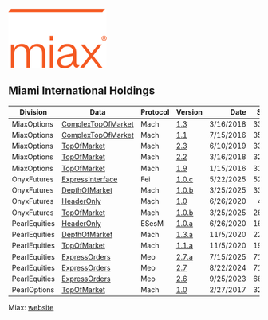 [![Miax](https://github.com/Open-Markets-Initiative/Directory/blob/main/Organizations/Miax/Images/Logo.png)](https://www.miaxglobal.com)


## Miami International Holdings

| Division | Data | Protocol | Version | Date | Size | [Status][Omi.Glossary.Status] | [Testing][Omi.Glossary.Testing] | Specification |
| --- | --- | --- | --- | ---: | ---: | --- | --- | --- |
| MiaxOptions | [ComplexTopOfMarket][Miax.MiaxOptions.ComplexTopOfMarket.Mach.v1.3.Dissector] | Mach | [1.3][Miax.MiaxOptions.ComplexTopOfMarket.Mach.v1.3.Dissector] | 3/16/2018 | 3340 | [Active][Omi.Glossary.Status.Active] | [Untested][Omi.Glossary.Testing.Untested] | [url][Miax.MiaxOptions.ComplexTopOfMarket.Mach.v1.3.Url] - [pdf][Miax.MiaxOptions.ComplexTopOfMarket.Mach.v1.3.Pdf] |
| MiaxOptions | [ComplexTopOfMarket][Miax.MiaxOptions.ComplexTopOfMarket.Mach.v1.1.Dissector] | Mach | [1.1][Miax.MiaxOptions.ComplexTopOfMarket.Mach.v1.1.Dissector] | 7/15/2016 | 3541 | [Deprecated][Omi.Glossary.Status.Deprecated] | [Verified][Omi.Glossary.Testing.Verified] | [url][Miax.MiaxOptions.ComplexTopOfMarket.Mach.v1.1.Url] - [pdf][Miax.MiaxOptions.ComplexTopOfMarket.Mach.v1.1.Pdf] |
| MiaxOptions | [TopOfMarket][Miax.MiaxOptions.TopOfMarket.Mach.v2.3.Dissector] | Mach | [2.3][Miax.MiaxOptions.TopOfMarket.Mach.v2.3.Dissector] | 6/10/2019 | 3315 | [Future][Omi.Glossary.Status.Future] | [Untested][Omi.Glossary.Testing.Untested] | [url][Miax.MiaxOptions.TopOfMarket.Mach.v2.3.Url] - [pdf][Miax.MiaxOptions.TopOfMarket.Mach.v2.3.Pdf] |
| MiaxOptions | [TopOfMarket][Miax.MiaxOptions.TopOfMarket.Mach.v2.2.Dissector] | Mach | [2.2][Miax.MiaxOptions.TopOfMarket.Mach.v2.2.Dissector] | 3/16/2018 | 3255 | [Active][Omi.Glossary.Status.Active] | [Untested][Omi.Glossary.Testing.Untested] | [url][Miax.MiaxOptions.TopOfMarket.Mach.v2.2.Url] - [pdf][Miax.MiaxOptions.TopOfMarket.Mach.v2.2.Pdf] |
| MiaxOptions | [TopOfMarket][Miax.MiaxOptions.TopOfMarket.Mach.v1.9.Dissector] | Mach | [1.9][Miax.MiaxOptions.TopOfMarket.Mach.v1.9.Dissector] | 1/15/2016 | 3161 | [Deprecated][Omi.Glossary.Status.Deprecated] | [Verified][Omi.Glossary.Testing.Verified] | [url][Miax.MiaxOptions.TopOfMarket.Mach.v1.9.Url] - [pdf][Miax.MiaxOptions.TopOfMarket.Mach.v1.9.Pdf] |
| OnyxFutures | [ExpressInterface][Miax.OnyxFutures.ExpressInterface.Fei.v1.0.c.Dissector] | Fei | [1.0.c][Miax.OnyxFutures.ExpressInterface.Fei.v1.0.c.Dissector] | 5/22/2025 | 5271 | [Active][Omi.Glossary.Status.Active] | [Beta][Omi.Glossary.Testing.Beta] | [url][Miax.OnyxFutures.ExpressInterface.Fei.v1.0.c.Url] - [pdf][Miax.OnyxFutures.ExpressInterface.Fei.v1.0.c.Pdf] |
| OnyxFutures | [DepthOfMarket][Miax.OnyxFutures.DepthOfMarket.Mach.v1.0.b.Dissector] | Mach | [1.0.b][Miax.OnyxFutures.DepthOfMarket.Mach.v1.0.b.Dissector] | 3/25/2025 | 3369 | [Active][Omi.Glossary.Status.Active] | [Untested][Omi.Glossary.Testing.Untested] | [url][Miax.OnyxFutures.DepthOfMarket.Mach.v1.0.b.Url] - [pdf][Miax.OnyxFutures.DepthOfMarket.Mach.v1.0.b.Pdf] |
| OnyxFutures | [HeaderOnly][Miax.OnyxFutures.Mach.v1.0.Dissector] | Mach | [1.0][Miax.OnyxFutures.Mach.v1.0.Dissector] | 6/26/2020 | 482 | [Active][Omi.Glossary.Status.Active] | [Verified][Omi.Glossary.Testing.Verified] | [url][Miax.OnyxFutures.Mach.v1.0.Url] - [pdf][Miax.OnyxFutures.Mach.v1.0.Pdf] |
| OnyxFutures | [TopOfMarket][Miax.OnyxFutures.TopOfMarket.Mach.v1.0.b.Dissector] | Mach | [1.0.b][Miax.OnyxFutures.TopOfMarket.Mach.v1.0.b.Dissector] | 3/25/2025 | 2613 | [Active][Omi.Glossary.Status.Active] | [Verified][Omi.Glossary.Testing.Verified] | [url][Miax.OnyxFutures.TopOfMarket.Mach.v1.0.b.Url] - [pdf][Miax.OnyxFutures.TopOfMarket.Mach.v1.0.b.Pdf] |
| PearlEquities | [HeaderOnly][Miax.PearlEquities.ESesM.v1.0.a.Dissector] | ESesM | [1.0.a][Miax.PearlEquities.ESesM.v1.0.a.Dissector] | 6/26/2020 | 1606 | [Active][Omi.Glossary.Status.Active] | [Verified][Omi.Glossary.Testing.Verified] | [url][Miax.PearlEquities.ESesM.v1.0.a.Url] - [pdf][Miax.PearlEquities.ESesM.v1.0.a.Pdf] |
| PearlEquities | [DepthOfMarket][Miax.PearlEquities.DepthOfMarket.Mach.v1.3.a.Dissector] | Mach | [1.3.a][Miax.PearlEquities.DepthOfMarket.Mach.v1.3.a.Dissector] | 11/5/2020 | 2254 | [Active][Omi.Glossary.Status.Active] | [Untested][Omi.Glossary.Testing.Untested] | [url][Miax.PearlEquities.DepthOfMarket.Mach.v1.3.a.Url] - [pdf][Miax.PearlEquities.DepthOfMarket.Mach.v1.3.a.Pdf] |
| PearlEquities | [TopOfMarket][Miax.PearlEquities.TopOfMarket.Mach.v1.1.a.Dissector] | Mach | [1.1.a][Miax.PearlEquities.TopOfMarket.Mach.v1.1.a.Dissector] | 11/5/2020 | 1918 | [Active][Omi.Glossary.Status.Active] | [Untested][Omi.Glossary.Testing.Untested] | [url][Miax.PearlEquities.TopOfMarket.Mach.v1.1.a.Url] - [pdf][Miax.PearlEquities.TopOfMarket.Mach.v1.1.a.Pdf] |
| PearlEquities | [ExpressOrders][Miax.PearlEquities.ExpressOrders.Meo.v2.7.a.Dissector] | Meo | [2.7.a][Miax.PearlEquities.ExpressOrders.Meo.v2.7.a.Dissector] | 7/15/2025 | 7110 | [Active][Omi.Glossary.Status.Active] | [Untested][Omi.Glossary.Testing.Untested] | [url][Miax.PearlEquities.ExpressOrders.Meo.v2.7.a.Url] - [pdf][Miax.PearlEquities.ExpressOrders.Meo.v2.7.a.Pdf] |
| PearlEquities | [ExpressOrders][Miax.PearlEquities.ExpressOrders.Meo.v2.7.Dissector] | Meo | [2.7][Miax.PearlEquities.ExpressOrders.Meo.v2.7.Dissector] | 8/22/2024 | 7104 | [Deprecated][Omi.Glossary.Status.Deprecated] | [Untested][Omi.Glossary.Testing.Untested] | [url][Miax.PearlEquities.ExpressOrders.Meo.v2.7.Url] - [pdf][Miax.PearlEquities.ExpressOrders.Meo.v2.7.Pdf] |
| PearlEquities | [ExpressOrders][Miax.PearlEquities.ExpressOrders.Meo.v2.6.Dissector] | Meo | [2.6][Miax.PearlEquities.ExpressOrders.Meo.v2.6.Dissector] | 9/25/2023 | 6649 | [Deprecated][Omi.Glossary.Status.Deprecated] | [Verified][Omi.Glossary.Testing.Verified] | [url][Miax.PearlEquities.ExpressOrders.Meo.v2.6.Url] - [pdf][Miax.PearlEquities.ExpressOrders.Meo.v2.6.Pdf] |
| PearlOptions | [TopOfMarket][Miax.PearlOptions.TopOfMarket.Mach.v1.0.Dissector] | Mach | [1.0][Miax.PearlOptions.TopOfMarket.Mach.v1.0.Dissector] | 2/27/2017 | 3206 | [Active][Omi.Glossary.Status.Active] | [Untested][Omi.Glossary.Testing.Untested] | [url][Miax.PearlOptions.TopOfMarket.Mach.v1.0.Url] - [pdf][Miax.PearlOptions.TopOfMarket.Mach.v1.0.Pdf] |


Miax: [website](https://www.miaxglobal.com "Go to Miami International Holdings")


[Omi.Glossary.Status]: https://github.com/Open-Markets-Initiative/Directory/blob/main/Glossary/Status.md "Protocol Deployment Status"
[Omi.Glossary.Status.Active]: https://github.com/Open-Markets-Initiative/Directory/blob/main/Glossary/Status.md "Deployment Status: Protocol is in active production"
[Omi.Glossary.Status.Deprecated]: https://github.com/Open-Markets-Initiative/Directory/blob/main/Glossary/Status.md "Deployment Status: Protocol is no longer in active use"
[Omi.Glossary.Status.Future]: https://github.com/Open-Markets-Initiative/Directory/blob/main/Glossary/Status.md "Deployment Status: Protocol is not yet deployed to an active production environment"
[Omi.Glossary.Status.Unknown]: https://github.com/Open-Markets-Initiative/Directory/blob/main/Glossary/Status.md "Deployment Status: Protocol deployment status is unknown"
[Omi.Glossary.Status.Header]: https://github.com/Open-Markets-Initiative/Directory/blob/main/Glossary/Status.md "Deployment Status: Header only protocol provided for debugging"
[Omi.Glossary.Testing]: https://github.com/Open-Markets-Initiative/Directory/blob/main/Glossary/Testing.md "Protocol Testing Status"
[Omi.Glossary.Testing.Verified]: https://github.com/Open-Markets-Initiative/Directory/blob/main/Glossary/Testing.md "Testing Status: Protocol has been tested on live data"
[Omi.Glossary.Testing.Incomplete]: https://github.com/Open-Markets-Initiative/Directory/blob/main/Glossary/Testing.md "Testing Status: Protocol has been tested on live data but contains known issues"
[Omi.Glossary.Testing.Beta]: https://github.com/Open-Markets-Initiative/Directory/blob/main/Glossary/Testing.md "Testing Status: Protocol has not been tested and structure is speculative"
[Omi.Glossary.Testing.Untested]: https://github.com/Open-Markets-Initiative/Directory/blob/main/Glossary/Testing.md "Testing Status: Protocol has not been tested on live data"

[Miax.MiaxOptions.ComplexTopOfMarket.Mach.v1.1.Dissector]: https://github.com/Open-Markets-Initiative/wireshark-lua/blob/main/Miax/Miax_MiaxOptions_ComplexTopOfMarket_Mach_v1_1_Dissector.lua "Miax MiaxOptions ComplexTopOfMarket Mach v1.1 Wireshark Dissector"
[Miax.MiaxOptions.ComplexTopOfMarket.Mach.v1.1.Url]: https://www.miaxoptions.com/interface-specifications "Miami International Holdings 1.1 Url"
[Miax.MiaxOptions.ComplexTopOfMarket.Mach.v1.1.Pdf]: https://github.com/Open-Markets-Initiative/Directory/blob/main/Organizations/Miax/Specifications/MiaxOptions/cToM/Miax.MiaxOptions.ComplexTopOfMarket.Mach.v1.1.pdf "Miami International Holdings 1.1 Pdf"
[Miax.MiaxOptions.ComplexTopOfMarket.Mach.v1.3.Dissector]: https://github.com/Open-Markets-Initiative/wireshark-lua/blob/main/Miax/Miax_MiaxOptions_ComplexTopOfMarket_Mach_v1_3_Dissector.lua "Miax MiaxOptions ComplexTopOfMarket Mach v1.3 Wireshark Dissector"
[Miax.MiaxOptions.ComplexTopOfMarket.Mach.v1.3.Url]: https://www.miaxoptions.com/interface-specifications "Miami International Holdings 1.3 Url"
[Miax.MiaxOptions.ComplexTopOfMarket.Mach.v1.3.Pdf]: https://github.com/Open-Markets-Initiative/Directory/blob/main/Organizations/Miax/Specifications/MiaxOptions/cToM/Miax.MiaxOptions.ComplexTopOfMarket.Mach.v1.3.pdf "Miami International Holdings 1.3 Pdf"
[Miax.MiaxOptions.TopOfMarket.Mach.v1.9.Dissector]: https://github.com/Open-Markets-Initiative/wireshark-lua/blob/main/Miax/Miax_MiaxOptions_TopOfMarket_Mach_v1_9_Dissector.lua "Miax MiaxOptions TopOfMarket Mach v1.9 Wireshark Dissector"
[Miax.MiaxOptions.TopOfMarket.Mach.v1.9.Url]: https://www.miaxoptions.com/interface-specifications "Miami International Holdings 1.9 Url"
[Miax.MiaxOptions.TopOfMarket.Mach.v1.9.Pdf]: https://github.com/Open-Markets-Initiative/Directory/blob/main/Organizations/Miax/Specifications/MiaxOptions/ToM/Miax.MiaxOptions.TopOfMarket.Mach.v1.1.pdf "Miami International Holdings 1.9 Pdf"
[Miax.MiaxOptions.TopOfMarket.Mach.v2.2.Dissector]: https://github.com/Open-Markets-Initiative/wireshark-lua/blob/main/Miax/Miax_MiaxOptions_TopOfMarket_Mach_v2_2_Dissector.lua "Miax MiaxOptions TopOfMarket Mach v2.2 Wireshark Dissector"
[Miax.MiaxOptions.TopOfMarket.Mach.v2.2.Url]: https://www.miaxoptions.com/interface-specifications "Miami International Holdings 2.2 Url"
[Miax.MiaxOptions.TopOfMarket.Mach.v2.2.Pdf]: https://github.com/Open-Markets-Initiative/Directory/blob/main/Organizations/Miax/Specifications/MiaxOptions/ToM/Miax.MiaxOptions.TopOfMarket.Mach.v2.2.pdf "Miami International Holdings 2.2 Pdf"
[Miax.MiaxOptions.TopOfMarket.Mach.v2.3.Dissector]: https://github.com/Open-Markets-Initiative/wireshark-lua/blob/main/Miax/Miax_MiaxOptions_TopOfMarket_Mach_v2_3_Dissector.lua "Miax MiaxOptions TopOfMarket Mach v2.3 Wireshark Dissector"
[Miax.MiaxOptions.TopOfMarket.Mach.v2.3.Url]: https://www.miaxoptions.com/interface-specifications "Miami International Holdings 2.3 Url"
[Miax.MiaxOptions.TopOfMarket.Mach.v2.3.Pdf]: https://github.com/Open-Markets-Initiative/Directory/blob/main/Organizations/Miax/Specifications/MiaxOptions/ToM/Miax.MiaxOptions.TopOfMarket.Mach.v2.3.pdf "Miami International Holdings 2.3 Pdf"
[Miax.PearlOptions.TopOfMarket.Mach.v1.0.Dissector]: https://github.com/Open-Markets-Initiative/wireshark-lua/blob/main/Miax/Miax_PearlOptions_TopOfMarket_Mach_v1_0_Dissector.lua "Miax PearlOptions TopOfMarket Mach v1.0 Wireshark Dissector"
[Miax.PearlOptions.TopOfMarket.Mach.v1.0.Url]: https://www.miaxoptions.com/interface-specifications/pearl "Miami International Holdings 1.0 Url"
[Miax.PearlOptions.TopOfMarket.Mach.v1.0.Pdf]: https://github.com/Open-Markets-Initiative/Directory/blob/main/Organizations/Miax/Specifications/PearlOptions/ToM/Miax.PearlOptions.TopOfMarket.Mach.v1.0.pdf "Miami International Holdings 1.0 Pdf"
[Miax.PearlEquities.ESesM.v1.0.a.Dissector]: https://github.com/Open-Markets-Initiative/wireshark-lua/blob/main/Miax/Miax_PearlEquities_ESesM_v1_0_a_Dissector.lua "Miax PearlEquities ESesM v1.0.a Wireshark Dissector"
[Miax.PearlEquities.ESesM.v1.0.a.Url]: https://www.miaxequities.com/interface-specifications/pearl-equities "Miami International Holdings 1.0.a Url"
[Miax.PearlEquities.ESesM.v1.0.a.Pdf]: https://github.com/Open-Markets-Initiative/Directory/blob/main/Organizations/Miax/Specifications/PearlEquities/ESesM/Miax.PearlEquities.ESesM.v1.0.a.pdf "Miami International Holdings 1.0.a Pdf"
[Miax.PearlEquities.DepthOfMarket.Mach.v1.3.a.Dissector]: https://github.com/Open-Markets-Initiative/wireshark-lua/blob/main/Miax/Miax_PearlEquities_DepthOfMarket_Mach_v1_3_a_Dissector.lua "Miax PearlEquities DepthOfMarket Mach v1.3.a Wireshark Dissector"
[Miax.PearlEquities.DepthOfMarket.Mach.v1.3.a.Url]: https://www.miaxequities.com/interface-specifications/pearl-equities "Miami International Holdings 1.3.a Url"
[Miax.PearlEquities.DepthOfMarket.Mach.v1.3.a.Pdf]: https://github.com/Open-Markets-Initiative/Directory/blob/main/Organizations/Miax/Specifications/PearlEquities/DoM/Miax.PearlEquities.DepthOfMarket.Mach.v1.3.a.pdf "Miami International Holdings 1.3.a Pdf"
[Miax.PearlEquities.TopOfMarket.Mach.v1.1.a.Dissector]: https://github.com/Open-Markets-Initiative/wireshark-lua/blob/main/Miax/Miax_PearlEquities_TopOfMarket_Mach_v1_1_a_Dissector.lua "Miax PearlEquities TopOfMarket Mach v1.1.a Wireshark Dissector"
[Miax.PearlEquities.TopOfMarket.Mach.v1.1.a.Url]: https://www.miaxequities.com/interface-specifications/pearl-equities "Miami International Holdings 1.1.a Url"
[Miax.PearlEquities.TopOfMarket.Mach.v1.1.a.Pdf]: https://github.com/Open-Markets-Initiative/Directory/blob/main/Organizations/Miax/Specifications/PearlEquities/ToM/Miax.PearlEquities.TopOfMarket.Mach.v1.1.a.Pdf "Miami International Holdings 1.1.a Pdf"
[Miax.PearlEquities.ExpressOrders.Meo.v2.6.Dissector]: https://github.com/Open-Markets-Initiative/wireshark-lua/blob/main/Miax/Miax_PearlEquities_ExpressOrders_Meo_v2_6_Dissector.lua "Miax PearlEquities ExpressOrders Meo v2.6 Wireshark Dissector"
[Miax.PearlEquities.ExpressOrders.Meo.v2.6.Url]: https://www.miaxglobal.com/markets/us-equities/pearl-equities/interface-specifications "Miami International Holdings 2.6 Url"
[Miax.PearlEquities.ExpressOrders.Meo.v2.6.Pdf]: https://github.com/Open-Markets-Initiative/Directory/blob/main/Organizations/Miax/Specifications/PearlEquities/Meo/Miax.PearlEquities.ExpressOrders.Meo.v2.6.pdf "Miami International Holdings 2.6 Pdf"
[Miax.PearlEquities.ExpressOrders.Meo.v2.7.Dissector]: https://github.com/Open-Markets-Initiative/wireshark-lua/blob/main/Miax/Miax_PearlEquities_ExpressOrders_Meo_v2_7_Dissector.lua "Miax PearlEquities ExpressOrders Meo v2.7 Wireshark Dissector"
[Miax.PearlEquities.ExpressOrders.Meo.v2.7.Url]: https://www.miaxglobal.com/markets/us-equities/pearl-equities/interface-specifications "Miami International Holdings 2.7 Url"
[Miax.PearlEquities.ExpressOrders.Meo.v2.7.Pdf]: https://github.com/Open-Markets-Initiative/Directory/blob/main/Organizations/Miax/Specifications/PearlEquities/Meo/Miax.PearlEquities.ExpressOrders.Meo.v2.7.pdf "Miami International Holdings 2.7 Pdf"
[Miax.PearlEquities.ExpressOrders.Meo.v2.7.a.Dissector]: https://github.com/Open-Markets-Initiative/wireshark-lua/blob/main/Miax/Miax_PearlEquities_ExpressOrders_Meo_v2_7_a_Dissector.lua "Miax PearlEquities ExpressOrders Meo v2.7.a Wireshark Dissector"
[Miax.PearlEquities.ExpressOrders.Meo.v2.7.a.Url]: https://www.miaxglobal.com/markets/us-equities/pearl-equities/interface-specifications "Miami International Holdings 2.7.a Url"
[Miax.PearlEquities.ExpressOrders.Meo.v2.7.a.Pdf]: https://github.com/Open-Markets-Initiative/Directory/blob/main/Organizations/Miax/Specifications/PearlEquities/Meo/Miax.PearlEquities.ExpressOrders.Meo.v2.7.a.pdf "Miami International Holdings 2.7.a Pdf"
[Miax.OnyxFutures.Mach.v1.0.Dissector]: https://github.com/Open-Markets-Initiative/wireshark-lua/blob/main/Miax/Miax_OnyxFutures_Mach_v1_0_Dissector.lua "Miax OnyxFutures Mach v1.0 Wireshark Dissector"
[Miax.OnyxFutures.Mach.v1.0.Url]: https://www.miaxequities.com/interface-specifications/pearl-equities "Miami International Holdings 1.0 Url"
[Miax.OnyxFutures.Mach.v1.0.Pdf]: https://github.com/Open-Markets-Initiative/Directory/blob/main/Organizations/Miax/Specifications/PearlEquities/ESesM/Miax.PearlEquities.ESesM.v1.0.a.pdf "Miami International Holdings 1.0 Pdf"
[Miax.OnyxFutures.ExpressInterface.Fei.v1.0.c.Dissector]: https://github.com/Open-Markets-Initiative/wireshark-lua/blob/main/Miax/Miax_OnyxFutures_ExpressInterface_Fei_v1_0_c_Dissector.lua "Miax OnyxFutures ExpressInterface Fei v1.0.c Wireshark Dissector"
[Miax.OnyxFutures.ExpressInterface.Fei.v1.0.c.Url]: https://www.miaxglobal.com/markets/futures/miax-futures/onyx-interface-specifications "Miami International Holdings 1.0.c Url"
[Miax.OnyxFutures.ExpressInterface.Fei.v1.0.c.Pdf]: https://github.com/Open-Markets-Initiative/Directory/blob/main/Organizations/Miax/Specifications/OnyxFutures/Fei/Miax.OnyxFutures.ExpressInterface.Fei.v1.0.c.pdf "Miami International Holdings 1.0.c Pdf"
[Miax.OnyxFutures.DepthOfMarket.Mach.v1.0.b.Dissector]: https://github.com/Open-Markets-Initiative/wireshark-lua/blob/main/Miax/Miax_OnyxFutures_DepthOfMarket_Mach_v1_0_b_Dissector.lua "Miax OnyxFutures DepthOfMarket Mach v1.0.b Wireshark Dissector"
[Miax.OnyxFutures.DepthOfMarket.Mach.v1.0.b.Url]: https://www.miaxglobal.com/markets/futures/miax-futures/onyx-interface-specifications "Miami International Holdings 1.0.b Url"
[Miax.OnyxFutures.DepthOfMarket.Mach.v1.0.b.Pdf]: https://github.com/Open-Markets-Initiative/Directory/blob/main/Organizations/Miax/Specifications/OnyxFutures/DoM/Miax.OnyxFutures.DepthOfMarket.v1.0.b.pdf "Miami International Holdings 1.0.b Pdf"
[Miax.OnyxFutures.TopOfMarket.Mach.v1.0.b.Dissector]: https://github.com/Open-Markets-Initiative/wireshark-lua/blob/main/Miax/Miax_OnyxFutures_TopOfMarket_Mach_v1_0_b_Dissector.lua "Miax OnyxFutures TopOfMarket Mach v1.0.b Wireshark Dissector"
[Miax.OnyxFutures.TopOfMarket.Mach.v1.0.b.Url]: https://www.miaxglobal.com/markets/futures/miax-futures/onyx-interface-specifications "Miami International Holdings 1.0.b Url"
[Miax.OnyxFutures.TopOfMarket.Mach.v1.0.b.Pdf]: https://github.com/Open-Markets-Initiative/Directory/blob/main/Organizations/Miax/Specifications/OnyxFutures/ToM/Miax.OnyxFutures.TopOfMarket.v1.0.b.pdf "Miami International Holdings 1.0.b Pdf"
